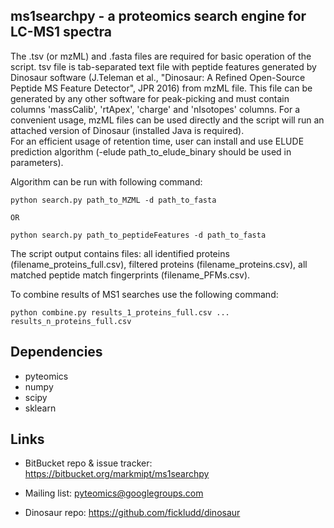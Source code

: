 ms1searchpy - a proteomics search engine for LC-MS1 spectra
---------------------------------------------------------------

The .tsv (or mzML) and .fasta files are required for basic operation of the script.
tsv file is tab-separated text file with peptide features generated by Dinosaur software (J.Teleman et al., "Dinosaur: A Refined Open-Source Peptide MS Feature Detector", JPR 2016) from mzML file. This file can be generated by any other software for peak-picking and must contain columns 'massCalib', 'rtApex', 'charge' and 'nIsotopes' columns.
For a сonvenient usage, mzML files can be used directly and the script will run an attached version of Dinosaur (installed Java is required).  
For an efficient usage of retention time, user can install and use ELUDE prediction algorithm (-elude path_to_elude_binary should be used in parameters).

Algorithm can be run with following command:

    python search.py path_to_MZML -d path_to_fasta

    OR

    python search.py path_to_peptideFeatures -d path_to_fasta

The script output contains files: all identified proteins (filename_proteins_full.csv), filtered proteins (filename_proteins.csv), all matched peptide match fingerprints (filename_PFMs.csv).

To combine results of MS1 searches use the following command:

    python combine.py results_1_proteins_full.csv ... results_n_proteins_full.csv

Dependencies
------------

- pyteomics
- numpy
- scipy
- sklearn

Links
-----

- BitBucket repo & issue tracker: https://bitbucket.org/markmipt/ms1searchpy
- Mailing list: pyteomics@googlegroups.com

- Dinosaur repo: https://github.com/fickludd/dinosaur